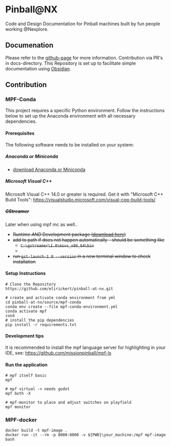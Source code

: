 # Pinball@NX
Code and Design Documentation for Pinball machines built by fun people working @Nexplore.

## Documenation
Please refer to the [github-page](https://elirickert.github.io/pinball-at-nx/) for more information. Contribution via PR's in docs-directory. This Repository is set up to facilitate simple documentation using [Obsidian](https://obsidian.md/).

## Contribution

### MPF-Conda
This project requires a specific Python environment. Follow the instructions below to set up the Anaconda environment with all necessary dependencies. 

#### Prerequisites 
The following software needs to be installed on your system:
##### Anaconda or Miniconda
- [download Anaconda or Miniconda](https://docs.conda.io/en/latest/miniconda.html)
##### Microsoft Visual C++
Microsoft Visual C++ 14.0 or greater is required. Get it with "Microsoft C++ Build Tools": https://visualstudio.microsoft.com/visual-cpp-build-tools/

##### ~~GStreamer~~
Later when using mpf mc as well..
- ~~Runtime *AND* Development package  ([download here](https://gstreamer.freedesktop.org/download/#windows))~~
- ~~add to path if does not happen automatically - should be something like~~ 
	- ~~`C:\gstreamer\1.0\msvc_x86_64\bin`~~ 
	- 
- ~~run `gst-launch-1.0 --version` in a new terminal window to check installation~~

#### Setup Instructions 
```shell
# Clone the Repository
https://github.com/elirickert/pinball-at-nx.git

# create and activate conda environment from yml
cd pinball-at-nx/source/mpf-conda
conda env create --file mpf-conda-environment.yml
conda activate mpf
cond
# install the pip dependencies
pip install -r requirements.txt
```

#### Development tips
It is recommended to install the mpf language server for highlighting in your IDE, see: https://github.com/missionpinball/mpf-ls

#### Run the application
```shell
# mpf itself basic
mpf

# mpf virtual -> needs godot
mpf both -X

# mpf-monitor to place and adjust switches on playfield
mpf monitor
```


### MPF-docker
```shell
docker build -t mpf-image .
docker run -it --rm -p 8000:8000 -v ${PWD}\your_machine:/mpf mpf-image bash
```

